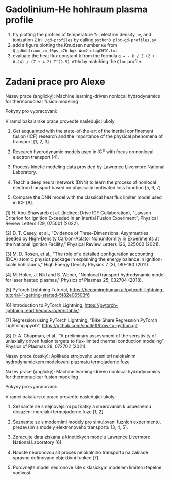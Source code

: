 # Gadolinium-He hohlraum plasma profile
1. try plotting the profiles of temperature `Te`, electron density `ne`, and ionization `Z` in `./gd-profiles` by calling `python3 plot-gd-profiles.py`
2. add a figure plotting the Knudsen number `Kn` from `Q_gdhohlraum_cm_10ps_c7b-bgk-Wcm2-clogCHIC.txt`
3. evaluate the heat flux constant `k` from the formula `q = - k / Z (Z + 0.24) / (Z + 4.2) T^(2.5) dTdx` by matching the `Qloc` profile.

# Zadani prace pro Alexe

Nazev prace (anglicky):       Machine learning-driven nonlocal hydrodynamics for thermonuclear fusion modeling

Pokyny pro vypracovani:

V ramci bakalarske prace provedte nasledujici ukoly:

1) Get acquainted with the state-of-the-art of the inertial confinement fusion (ICF) research and the importance of the physical phenomena of transport [1, 2, 3].

2) Research hydrodynamic models used in ICF with focus on nonlocal electron transport [4]. 

3) Process kinetic modeling data provided by Lawrence Livermore National Laboratory.

4) Teach a deep neural network (DNN) to learn the process of nonlocal electron transport based on physically motivated loss function [5, 6, 7].

5) Compare the DNN model with the classical heat flux limiter model used in ICF [8].

[1] H. Abu-Shawareb et al. (Indirect Drive ICF Collaboration), "Lawson Criterion for Ignition Exceeded in an Inertial Fusion Experiment", Physical Review Letters 129, 075001 (2022).

[2] D. T. Casey, et al., "Evidence of Three-Dimensional Asymmetries Seeded by High-Density Carbon-Ablator Nonuniformity in Experiments at the National Ignition Facility," Physical Review Letters 126, 025002 (2021). 

[3] M. D. Rosen, et al., "The role of a detailed configuration accounting (DCA) atomic physics package in explaining the energy balance in ignition-scale hohlraums," High Energy Density Physics 7 (3), 180-190 (2011).

[4] M. Holec, J. Nikl and S. Weber, "Nonlocal transport hydrodynamic model for laser heated plasmas," Physics of Plasmas 25, 032704 (2018).

[5] PyTorch Lightning Tutorial, https://becominghuman.ai/pytorch-lightning-tutorial-1-getting-started-5f82e06503f6

[6] Introduction to PyTorch Lightning, https://pytorch-lightning.readthedocs.io/en/stable/

[7] Regression using PyTorch Lightning, "Bike Share Regression PyTorch Lightning.ipynb", https://github.com/shotleft/how-to-python.git

[8] D. A. Chapman, et al., "A preliminary assessment of the sensitivity of uniaxially driven fusion targets to flux-limited thermal conduction modeling", Physics of Plasmas 28, 072702 (2021).



Nazev prace (cesky):          Aplikace strojoveho uceni pri nelokalnim hydrodynamickem modelovani plazmatu termojaderne fuze 

Nazev prace (anglicky):       Machine learning-driven nonlocal hydrodynamics for thermonuclear fusion modeling

Pokyny pro vypracovani:

V ramci bakalarske prace provedte nasledujici ukoly:

1) Seznamte se s nejnovejsimi poznatky a smerovanim k uspesnemu dosazeni inercialni termojaderne fuze [1, 2].

2) Seznamte se s modernimi modely pro simulovani fuznich experimentu, predevsim s modely elektronoveho transportu [3, 4, 5].

3) Zpracujte data ziskana z kinetickych modelu Lawrence Livermore National Laboratory [6].

4) Naucte neuronovou sit proces nelokalniho transportu na zaklade spravne definovane objektivni funkce [7].

5) Porovnejte model neuronove site s klasickym modelem limiteru tepelne vodivosti.
